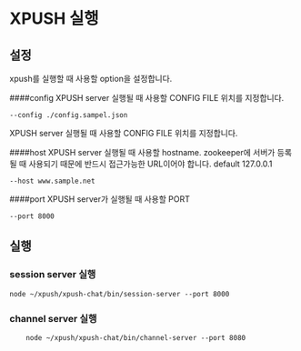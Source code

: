 XPUSH 실행
======================



## 설정

xpush를 실행할 때 사용할 option을 설정합니다.

####config
XPUSH server 실행될 때 사용할 CONFIG FILE 위치를 지정합니다.

```
--config ./config.sampel.json

```

XPUSH server 실행될 때 사용할 CONFIG FILE 위치를 지정합니다.

####host
XPUSH server 실행될 때 사용할 hostname.
zookeeper에 서버가 등록될 때 사용되기 때문에 반드시 접근가능한 URL이어야 합니다. default 127.0.0.1

```
--host www.sample.net
```

####port
XPUSH server가 실행될 때 사용할 PORT

```
--port 8000
```

## 실행

### session server 실행
```node
node ~/xpush/xpush-chat/bin/session-server --port 8000
```

### channel server 실행
```node
	node ~/xpush/xpush-chat/bin/channel-server --port 8080
```